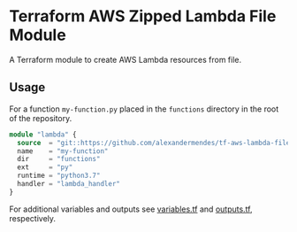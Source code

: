 # Terraform AWS Zipped Lambda File Module

A Terraform module to create AWS Lambda resources from file.

## Usage

For a function `my-function.py` placed in the `functions` directory in the root
of the repository.

```terraform
module "lambda" {
  source  = "git::https://github.com/alexandermendes/tf-aws-lambda-file.git?ref=tags/v1.2.0"
  name    = "my-function"
  dir     = "functions"
  ext     = "py"
  runtime = "python3.7"
  handler = "lambda_handler"
}
```

For additional variables and outputs see [variables.tf](./variables.tf) and
[outputs.tf](./outputs.tf), respectively.
